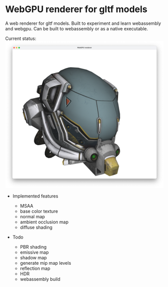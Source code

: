 # WebGPU renderer for gltf models

A web renderer for gltf models. Built to experiment and learn webassembly and webgpu. Can be built to webassembly or as a native executable. 

Current status:
![Screenshot](./images/screenshot.png)

- Implemented features
    * MSAA
    * base color texture
    * normal map
    * ambient occlusion map
    * diffuse shading

- Todo
    * PBR shading
    * emissive map
    * shadow map
    * generate mip map levels
    * reflection map
    * HDR
    * webassembly build
